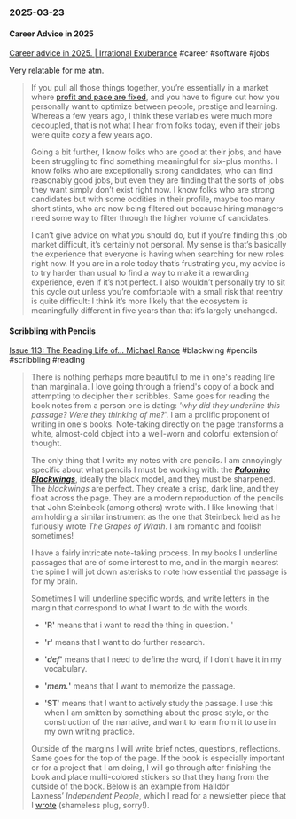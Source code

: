 ### 2025-03-23
#### Career Advice in 2025
[Career advice in 2025. \| Irrational Exuberance](https://lethain.com/career-advice-2025/) #career #software #jobs 

Very relatable for me atm.

> If you pull all those things together, you’re essentially in a market where [profit and pace are fixed](https://lethain.com/forty-year-career/), and you have to figure out how you personally want to optimize between people, prestige and learning. Whereas a few years ago, I think these variables were much more decoupled, that is not what I hear from folks today, even if their jobs were quite cozy a few years ago.
> 
> Going a bit further, I know folks who are good at their jobs, and have been struggling to find something meaningful for six-plus months. I know folks who are exceptionally strong candidates, who can find reasonably good jobs, but even they are finding that the sorts of jobs they want simply don’t exist right now. I know folks who are strong candidates but with some oddities in their profile, maybe too many short stints, who are now being filtered out because hiring managers need some way to filter through the higher volume of candidates.
> 
> I can’t give advice on what _you_ should do, but if you’re finding this job market difficult, it’s certainly not personal. My sense is that’s basically the experience that everyone is having when searching for new roles right now. If you are in a role today that’s frustrating you, my advice is to try harder than usual to find a way to make it a rewarding experience, even if it’s not perfect. I also wouldn’t personally try to sit this cycle out unless you’re comfortable with a small risk that reentry is quite difficult: I think it’s more likely that the ecosystem is meaningfully different in five years than that it’s largely unchanged.

#### Scribbling with Pencils
[Issue 113: The Reading Life of... Michael Rance](https://petya.substack.com/p/issue-113-the-reading-life-of-michael) #blackwing #pencils #scribbling #reading 

> There is nothing perhaps more beautiful to me in one's reading life than marginalia. I love going through a friend's copy of a book and attempting to decipher their scribbles. Same goes for reading the book notes from a person one is dating: _'why did they underline this passage? Were they thinking of me?_'. I am a prolific proponent of writing in one's books. Note-taking directly on the page transforms a white, almost-cold object into a well-worn and colorful extension of thought.
> 
> The only thing that I write my notes with are pencils. I am annoyingly specific about what pencils I must be working with: the _**[Palomino Blackwings](https://blackwing602.com/products/blackwing-602-set-of-12?_pos=2&_sid=2921d3d66&_ss=r)**_, ideally the black model, and they must be sharpened. The _blackwings_ are perfect. They create a crisp, dark line, and they float across the page. They are a modern reproduction of the pencils that John Steinbeck (among others) wrote with. I like knowing that I am holding a similar instrument as the one that Steinbeck held as he furiously wrote _The Grapes of Wrath_. I am romantic and foolish sometimes!
> 
> I have a fairly intricate note-taking process. In my books I underline passages that are of some interest to me, and in the margin nearest the spine I will jot down asterisks to note how essential the passage is for my brain.
> 
> Sometimes I will underline specific words, and write letters in the margin that correspond to what I want to do with the words.
> 
> - **'R'** means that i want to read the thing in question. '
>     
> - **'r'** means that I want to do further research.
>     
> - **'**_**def**_**'** means that I need to define the word, if I don't have it in my vocabulary.
>     
> - **'**_**mem.**_**'** means that I want to memorize the passage.
>     
> - **'ST**' means that I want to actively study the passage. I use this when I am smitten by something about the prose style, or the construction of the narrative, and want to learn from it to use in my own writing practice.
>     
> 
> Outside of the margins I will write brief notes, questions, reflections. Same goes for the top of the page. If the book is especially important or for a project that I am doing, I will go through after finishing the book and place multi-colored stickers so that they hang from the outside of the book. Below is an example from Halldór Laxness’ _Independent People_, which I read for a newsletter piece that I [wrote](https://michaelrance.substack.com/p/are-there-larger-things-than-independence) (shameless plug, sorry!).